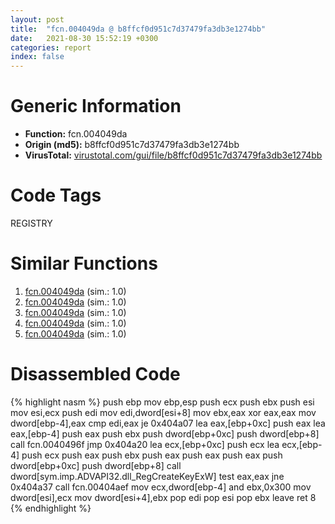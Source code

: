 ```yaml
---
layout: post
title:  "fcn.004049da @ b8ffcf0d951c7d37479fa3db3e1274bb"
date:   2021-08-30 15:52:19 +0300
categories: report
index: false
---
```


# Generic Information
- **Function:** fcn.004049da
- **Origin (md5):** b8ffcf0d951c7d37479fa3db3e1274bb
- **VirusTotal:** [virustotal.com/gui/file/b8ffcf0d951c7d37479fa3db3e1274bb][virustotal_ref]

# Code Tags
<span class="tag" id="REGISTRY">REGISTRY</span>


# Similar Functions

1. [fcn.004049da][similar_1_ref] (sim.: 1.0)
2. [fcn.004049da][similar_2_ref] (sim.: 1.0)
3. [fcn.004049da][similar_3_ref] (sim.: 1.0)
4. [fcn.004049da][similar_4_ref] (sim.: 1.0)
5. [fcn.004049da][similar_5_ref] (sim.: 1.0)


# Disassembled Code

{% highlight nasm %}
push ebp
mov ebp,esp
push ecx
push ebx
push esi
mov esi,ecx
push edi
mov edi,dword[esi+8]
mov ebx,eax
xor eax,eax
mov dword[ebp-4],eax
cmp edi,eax
je 0x404a07
lea eax,[ebp+0xc]
push eax
lea eax,[ebp-4]
push eax
push ebx
push dword[ebp+0xc]
push dword[ebp+8]
call fcn.0040496f
jmp 0x404a20
lea ecx,[ebp+0xc]
push ecx
lea ecx,[ebp-4]
push ecx
push eax
push ebx
push eax
push eax
push eax
push dword[ebp+0xc]
push dword[ebp+8]
call dword[sym.imp.ADVAPI32.dll_RegCreateKeyExW]
test eax,eax
jne 0x404a37
call fcn.00404aef
mov ecx,dword[ebp-4]
and ebx,0x300
mov dword[esi],ecx
mov dword[esi+4],ebx
pop edi
pop esi
pop ebx
leave 
ret 8
{% endhighlight %}


[similar_1_ref]: /report/fcn.004049da@3d7f25d788af3e7f7707a736ac852465
[similar_2_ref]: /report/fcn.004049da@b49682c7791beec133296706671e7cb3
[similar_3_ref]: /report/fcn.004049da@6e426bd8e348fab7a17ba317fb0f2d87
[similar_4_ref]: /report/fcn.004049da@e3d061f479f25b8f541d0905c967999c
[similar_5_ref]: /report/fcn.004049da@5eead96f991d1eaa139e848643009945
[virustotal_ref]: https://www.virustotal.com/gui/file/b8ffcf0d951c7d37479fa3db3e1274bb
